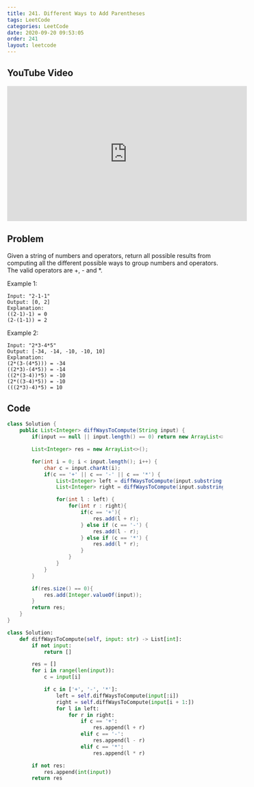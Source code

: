 ```yaml
---
title: 241. Different Ways to Add Parentheses
tags: LeetCode
categories: LeetCode
date: 2020-09-20 09:53:05
order: 241
layout: leetcode
---
```


## YouTube Video

<iframe width="560" height="315" src="https://www.youtube.com/embed/3r8DVBDkLWg" frameborder="0" allow="accelerometer; autoplay; clipboard-write; encrypted-media; gyroscope; picture-in-picture" allowfullscreen></iframe>

## Problem

Given a string of numbers and operators, return all possible results from computing all the different possible ways to group numbers and operators. The valid operators are +, - and \*.

Example 1:

```
Input: "2-1-1"
Output: [0, 2]
Explanation:
((2-1)-1) = 0
(2-(1-1)) = 2
```

Example 2:

```
Input: "2*3-4*5"
Output: [-34, -14, -10, -10, 10]
Explanation:
(2*(3-(4*5))) = -34
((2*3)-(4*5)) = -14
((2*(3-4))*5) = -10
(2*((3-4)*5)) = -10
(((2*3)-4)*5) = 10
```

## Code

```java
class Solution {
    public List<Integer> diffWaysToCompute(String input) {
        if(input == null || input.length() == 0) return new ArrayList<>();

        List<Integer> res = new ArrayList<>();

        for(int i = 0; i < input.length(); i++) {
            char c = input.charAt(i);
            if(c == '+' || c == '-' || c == '*') {
                List<Integer> left = diffWaysToCompute(input.substring(0, i));
                List<Integer> right = diffWaysToCompute(input.substring(i + 1));

                for(int l : left) {
                    for(int r : right){
                        if(c == '+'){
                            res.add(l + r);
                        } else if (c == '-') {
                            res.add(l - r);
                        } else if (c == '*') {
                            res.add(l * r);
                        }
                    }
                }
            }
        }

        if(res.size() == 0){
            res.add(Integer.valueOf(input));
        }
        return res;
    }
}
```

```python
class Solution:
    def diffWaysToCompute(self, input: str) -> List[int]:
        if not input:
            return []

        res = []
        for i in range(len(input)):
            c = input[i]

            if c in ['+', '-', '*']:
                left = self.diffWaysToCompute(input[:i])
                right = self.diffWaysToCompute(input[i + 1:])
                for l in left:
                    for r in right:
                        if c == '+':
                            res.append(l + r)
                        elif c == '-':
                            res.append(l - r)
                        elif c == '*':
                            res.append(l * r)

        if not res:
            res.append(int(input))
        return res
```
